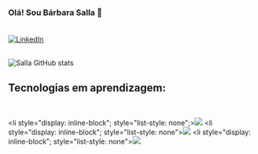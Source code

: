 ### Olá! Sou Bárbara Salla 👋</br></br>

[![LinkedIn](https://img.shields.io/badge/LinkedIn-0077B5?style=for-the-badge&logo=linkedin&logoColor=white)](https://img.shields.io/badge/LinkedIn-0077B5?style=for-the-badge&logo=linkedin&logoColor=white)</br></br>

![Salla GitHub stats](https://github-readme-stats.vercel.app/api?username=barbarasalla&show_icons=true&theme=dracula)

## Tecnologias em aprendizagem:
</br><div linguage>
    <li style="display: inline-block"; style="list-style: none";><img src="https://img.shields.io/badge/Java-ED8B00?style=for-the-badge&logo=java&logoColor=white"/></li>
    <li style="display: inline-block"; style="list-style: none"><img src="https://img.shields.io/badge/HTML-239120?style=for-the-badge&logo=html5&logoColor=white"/></li>
    <li style="display: inline-block"; style="list-style: none"><img src="	https://img.shields.io/badge/CSS-239120?&style=for-the-badge&logo=css3&logoColor=white"/></li>
</div>
<!--
**barbarasalla/barbarasalla** is a ✨ _special_ ✨ repository because its `README.md` (this file) appears on your GitHub profile.

Here are some ideas to get you started:

- 🔭 I’m currently working on ...
- 🌱 I’m currently learning ...
- 👯 I’m looking to collaborate on ...
- 🤔 I’m looking for help with ...
- 💬 Ask me about ...
- 📫 How to reach me: ...
- 😄 Pronouns: ...
- ⚡ Fun fact: ...
-->
